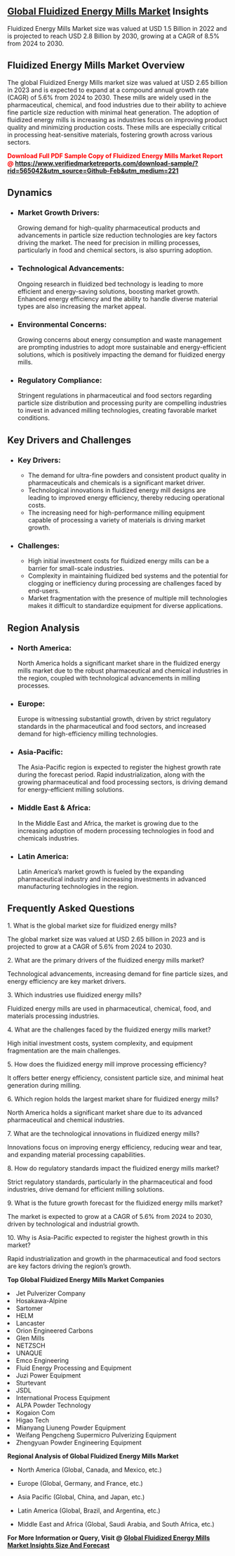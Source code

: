 <h2><a href="https://www.verifiedmarketreports.com/download-sample/?rid=565042&amp;utm_source=Github&amp;utm_medium=221" target="_blank">Global Fluidized Energy Mills Market</a> Insights</h2><p>Fluidized Energy Mills Market size was valued at USD 1.5 Billion in 2022 and is projected to reach USD 2.8 Billion by 2030, growing at a CAGR of 8.5% from 2024 to 2030.</p><p> <h2>Fluidized Energy Mills Market Overview</h2> <p>The global Fluidized Energy Mills market size was valued at USD 2.65 billion in 2023 and is expected to expand at a compound annual growth rate (CAGR) of 5.6% from 2024 to 2030. These mills are widely used in the pharmaceutical, chemical, and food industries due to their ability to achieve fine particle size reduction with minimal heat generation. The adoption of fluidized energy mills is increasing as industries focus on improving product quality and minimizing production costs. These mills are especially critical in processing heat-sensitive materials, fostering growth across various sectors.</p> <p><strong><p><span class=""><span style="color: #ff0000;"><strong>Download Full PDF Sample Copy of Fluidized Energy Mills Market Report</strong> @ </span><a href="https://www.verifiedmarketreports.com/download-sample/?rid=565042&amp;utm_source=Github-Feb&amp;utm_medium=221" target="_blank">https://www.verifiedmarketreports.com/download-sample/?rid=565042&amp;utm_source=Github-Feb&amp;utm_medium=221</a></span></p></strong></p> <h2>Dynamics</h2> <ul> <li><h3>Market Growth Drivers:</h3> Growing demand for high-quality pharmaceutical products and advancements in particle size reduction technologies are key factors driving the market. The need for precision in milling processes, particularly in food and chemical sectors, is also spurring adoption.</li> <li><h3>Technological Advancements:</h3> Ongoing research in fluidized bed technology is leading to more efficient and energy-saving solutions, boosting market growth. Enhanced energy efficiency and the ability to handle diverse material types are also increasing the market appeal.</li> <li><h3>Environmental Concerns:</h3> Growing concerns about energy consumption and waste management are prompting industries to adopt more sustainable and energy-efficient solutions, which is positively impacting the demand for fluidized energy mills.</li> <li><h3>Regulatory Compliance:</h3> Stringent regulations in pharmaceutical and food sectors regarding particle size distribution and processing purity are compelling industries to invest in advanced milling technologies, creating favorable market conditions.</li> </ul> <h2>Key Drivers and Challenges</h2> <ul> <li><h3>Key Drivers:</h3> <ul> <li>The demand for ultra-fine powders and consistent product quality in pharmaceuticals and chemicals is a significant market driver.</li> <li>Technological innovations in fluidized energy mill designs are leading to improved energy efficiency, thereby reducing operational costs.</li> <li>The increasing need for high-performance milling equipment capable of processing a variety of materials is driving market growth.</li> </ul> </li> <li><h3>Challenges:</h3> <ul> <li>High initial investment costs for fluidized energy mills can be a barrier for small-scale industries.</li> <li>Complexity in maintaining fluidized bed systems and the potential for clogging or inefficiency during processing are challenges faced by end-users.</li> <li>Market fragmentation with the presence of multiple mill technologies makes it difficult to standardize equipment for diverse applications.</li> </ul> </li> </ul> <h2>Region Analysis</h2> <ul> <li><h3>North America:</h3> North America holds a significant market share in the fluidized energy mills market due to the robust pharmaceutical and chemical industries in the region, coupled with technological advancements in milling processes.</li> <li><h3>Europe:</h3> Europe is witnessing substantial growth, driven by strict regulatory standards in the pharmaceutical and food sectors, and increased demand for high-efficiency milling technologies.</li> <li><h3>Asia-Pacific:</h3> The Asia-Pacific region is expected to register the highest growth rate during the forecast period. Rapid industrialization, along with the growing pharmaceutical and food processing sectors, is driving demand for energy-efficient milling solutions.</li> <li><h3>Middle East & Africa:</h3> In the Middle East and Africa, the market is growing due to the increasing adoption of modern processing technologies in food and chemicals industries.</li> <li><h3>Latin America:</h3> Latin America’s market growth is fueled by the expanding pharmaceutical industry and increasing investments in advanced manufacturing technologies in the region.</li> </ul> <h2>Frequently Asked Questions</h2> <p>1. What is the global market size for fluidized energy mills?</p> <p>The global market size was valued at USD 2.65 billion in 2023 and is projected to grow at a CAGR of 5.6% from 2024 to 2030.</p> <p>2. What are the primary drivers of the fluidized energy mills market?</p> <p>Technological advancements, increasing demand for fine particle sizes, and energy efficiency are key market drivers.</p> <p>3. Which industries use fluidized energy mills?</p> <p>Fluidized energy mills are used in pharmaceutical, chemical, food, and materials processing industries.</p> <p>4. What are the challenges faced by the fluidized energy mills market?</p> <p>High initial investment costs, system complexity, and equipment fragmentation are the main challenges.</p> <p>5. How does the fluidized energy mill improve processing efficiency?</p> <p>It offers better energy efficiency, consistent particle size, and minimal heat generation during milling.</p> <p>6. Which region holds the largest market share for fluidized energy mills?</p> <p>North America holds a significant market share due to its advanced pharmaceutical and chemical industries.</p> <p>7. What are the technological innovations in fluidized energy mills?</p> <p>Innovations focus on improving energy efficiency, reducing wear and tear, and expanding material processing capabilities.</p> <p>8. How do regulatory standards impact the fluidized energy mills market?</p> <p>Strict regulatory standards, particularly in the pharmaceutical and food industries, drive demand for efficient milling solutions.</p> <p>9. What is the future growth forecast for the fluidized energy mills market?</p> <p>The market is expected to grow at a CAGR of 5.6% from 2024 to 2030, driven by technological and industrial growth.</p> <p>10. Why is Asia-Pacific expected to register the highest growth in this market?</p> <p>Rapid industrialization and growth in the pharmaceutical and food sectors are key factors driving the region’s growth.</p> </p><p><strong>Top Global Fluidized Energy Mills Market Companies</strong></p><div data-test-id=""><p><li>Jet Pulverizer Company</li><li> Hosakawa-Alpine</li><li> Sartomer</li><li> HELM</li><li> Lancaster</li><li> Orion Engineered Carbons</li><li> Glen Mills</li><li> NETZSCH</li><li> UNAQUE</li><li> Emco Engineering</li><li> Fluid Energy Processing and Equipment</li><li> Juzi Power Equipment</li><li> Sturtevant</li><li> JSDL</li><li> International Process Equipment</li><li> ALPA Powder Technology</li><li> Kogaion Com</li><li> Higao Tech</li><li> Mianyang Liuneng Powder Equipment</li><li> Weifang Pengcheng Supermicro Pulverizing Equipment</li><li> Zhengyuan Powder Engineering Equipment</li></p><div><strong>Regional Analysis of&nbsp;Global Fluidized Energy Mills Market</strong></div><ul><li dir="ltr"><p dir="ltr">North America&nbsp;(Global, Canada, and Mexico, etc.)</p></li><li dir="ltr"><p dir="ltr">Europe (Global, Germany, and France, etc.)</p></li><li dir="ltr"><p dir="ltr">Asia Pacific&nbsp;(Global, China, and Japan, etc.)</p></li><li dir="ltr"><p dir="ltr">Latin America&nbsp;(Global, Brazil, and Argentina, etc.)</p></li><li dir="ltr">Middle East and Africa&nbsp;(Global, Saudi Arabia, and South Africa, etc.)</li></ul><p><strong>For More Information or Query, Visit @&nbsp;</strong><strong><a href="https://www.verifiedmarketreports.com/product/fluidized-energy-mills-market/?utm_source=Github&amp;utm_medium=221" target="_blank">Global Fluidized Energy Mills Market Insights Size And Forecast</a></strong></p></div>
